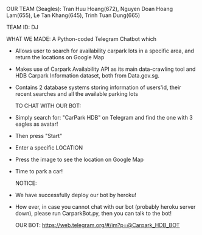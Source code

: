   OUR TEAM (3eagles): Tran Huu Hoang(672), Nguyen Doan Hoang Lam(655), Le Tan Khang(645), Trinh Tuan Dung(665)
  
  TEAM ID: DJ
  
  WHAT WE MADE: A Python-coded Telegram Chatbot which 
- Allows user to search for availability carpark lots in a specific area, and return the locations on Google Map
- Makes use of Carpark Availability API as its main data-crawling tool and HDB Carpark Information dataset, 
  both from Data.gov.sg. 
- Contains 2 database systems storing information of users'id, their recent searches and all the available parking lots 

  TO CHAT WITH OUR BOT:
- Simply search for: "CarPark HDB" on Telegram and find the one with 3 eagles as avatar!
- Then press "Start"
- Enter a specific LOCATION
- Press the image to see the location on Google Map
- Time to park a car!
  
  NOTICE:
- We have successfully deploy our bot by heroku!
- How ever, in case you cannot chat with our bot (probably heroku server down), please run CarparkBot.py, then you can talk to the bot!
  
  OUR BOT: https://web.telegram.org/#/im?p=@Carpark_HDB_BOT
